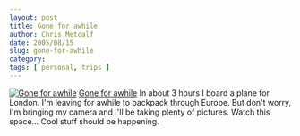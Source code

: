 ```yaml
---
layout: post
title: Gone for awhile
author: Chris Metcalf
date: 2005/08/15
slug: gone-for-awhile
category: 
tags: [ personal, trips ]
---
```


<a href="http://www.flickr.com/photos/chrismetcalf/34296176/" title="Gone for awhile"><img src="http://photos21.flickr.com/34296176_713afb65ab.jpg" alt="Gone for awhile" class="flickrphoto" /></a>
<a href="http://www.flickr.com/photos/chrismetcalf/34296176/" class="photocaption">Gone for awhile</a>
In about 3 hours I board a plane for London. I'm leaving for awhile to backpack through Europe.
But don't worry, I'm bringing my camera and I'll be taking plenty of pictures. Watch this space... Cool stuff should be happening.
